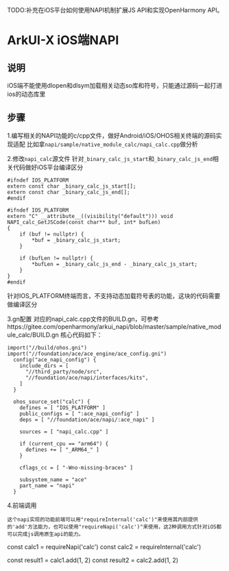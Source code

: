 TODO:补充在iOS平台如何使用NAPI机制扩展JS API和实现OpenHarmony API。
# ArkUI-X iOS端NAPI

## 说明
iOS端不能使用dlopen和dlsym加载相关动态so库和符号，只能通过源码一起打进ios的动态库里

## 步骤
1.编写相关的NAPI功能的c/cpp文件，做好Android/iOS/OHOS相关终端的源码实现适配
比如拿`napi/sample/native_module_calc/napi_calc.cpp`做分析

2.修改`napi_calc`源文件
针对`_binary_calc_js_start`和`_binary_calc_js_end`相关代码做好iOS平台编译区分
```
#ifndef IOS_PLATFORM
extern const char _binary_calc_js_start[];
extern const char _binary_calc_js_end[];
#endif

#ifndef IOS_PLATFORM
extern "C" __attribute__((visibility("default"))) void NAPI_calc_GetJSCode(const char** buf, int* bufLen)
{
    if (buf != nullptr) {
        *buf = _binary_calc_js_start;
    }

    if (bufLen != nullptr) {
        *bufLen = _binary_calc_js_end - _binary_calc_js_start;
    }
}
#endif
```
针对IOS_PLATFORM终端而言，不支持动态加载符号表的功能，这块的代码需要做编译区分

3.gn配置
对应的napi_calc.cpp文件的BUILD.gn，可参考https://gitee.com/openharmony/arkui_napi/blob/master/sample/native_module_calc/BUILD.gn
核心代码如下：
```
import("//build/ohos.gni")
import("//foundation/ace/ace_engine/ace_config.gni")
  config("ace_napi_config") {
    include_dirs = [
      "//third_party/node/src",
      "//foundation/ace/napi/interfaces/kits",
    ]
  }

  ohos_source_set("calc") {
    defines = [ "IOS_PLATFORM" ]
    public_configs = [ ":ace_napi_config" ]
    deps = [ "//foundation/ace/napi/:ace_napi" ]

    sources = [ "napi_calc.cpp" ]

    if (current_cpu == "arm64") {
      defines += [ "_ARM64_" ]
    }

    cflags_cc = [ "-Wno-missing-braces" ]

    subsystem_name = "ace"
    part_name = "napi"
  }
  ```

4.前端调用
```
这个napi实现的功能前端可以用"requireInternal('calc')"来使用其内部提供的'add'方法能力，也可以使用"requireNapi('calc')"来使用，这2种调用方式针对iOS都可以完成js调用原生api的能力。
```
const calc1 = requireNapi('calc')
const calc2 = requireInternal('calc')

const result1 = calc1.add(1, 2)
const result2 = calc2.add(1, 2)
```

